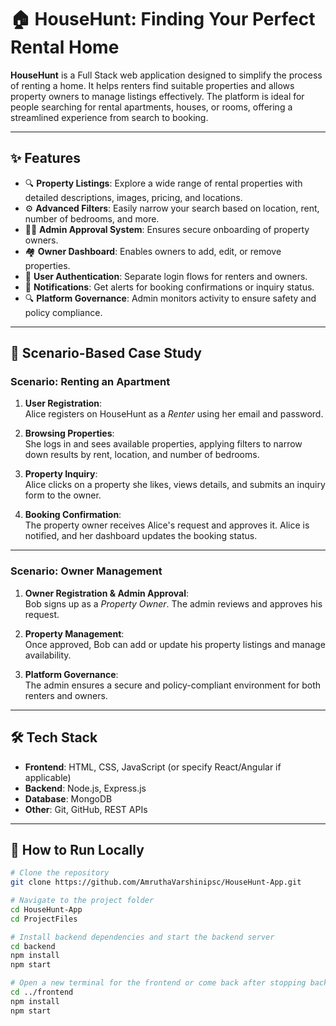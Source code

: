 # 🏠 HouseHunt: Finding Your Perfect Rental Home

**HouseHunt** is a Full Stack web application designed to simplify the process of renting a home. It helps renters find suitable properties and allows property owners to manage listings effectively. The platform is ideal for people searching for rental apartments, houses, or rooms, offering a streamlined experience from search to booking.

---

## ✨ Features

- 🔍 **Property Listings**: Explore a wide range of rental properties with detailed descriptions, images, pricing, and locations.
- ⚙️ **Advanced Filters**: Easily narrow your search based on location, rent, number of bedrooms, and more.
- 🧑‍💼 **Admin Approval System**: Ensures secure onboarding of property owners.
- 🏘️ **Owner Dashboard**: Enables owners to add, edit, or remove properties.
- 🔐 **User Authentication**: Separate login flows for renters and owners.
- 🔔 **Notifications**: Get alerts for booking confirmations or inquiry status.
- 🔍 **Platform Governance**: Admin monitors activity to ensure safety and policy compliance.

---

## 📖 Scenario-Based Case Study

### Scenario: Renting an Apartment

1. **User Registration**:  
   Alice registers on HouseHunt as a *Renter* using her email and password.

2. **Browsing Properties**:  
   She logs in and sees available properties, applying filters to narrow down results by rent, location, and number of bedrooms.

3. **Property Inquiry**:  
   Alice clicks on a property she likes, views details, and submits an inquiry form to the owner.

4. **Booking Confirmation**:  
   The property owner receives Alice's request and approves it. Alice is notified, and her dashboard updates the booking status.

---

### Scenario: Owner Management

1. **Owner Registration & Admin Approval**:  
   Bob signs up as a *Property Owner*. The admin reviews and approves his request.

2. **Property Management**:  
   Once approved, Bob can add or update his property listings and manage availability.

3. **Platform Governance**:  
   The admin ensures a secure and policy-compliant environment for both renters and owners.

---

## 🛠️ Tech Stack

- **Frontend**: HTML, CSS, JavaScript (or specify React/Angular if applicable)
- **Backend**: Node.js, Express.js
- **Database**: MongoDB
- **Other**: Git, GitHub, REST APIs

---

## 🚀 How to Run Locally

```bash
# Clone the repository
git clone https://github.com/AmruthaVarshinipsc/HouseHunt-App.git

# Navigate to the project folder
cd HouseHunt-App
cd ProjectFiles

# Install backend dependencies and start the backend server
cd backend
npm install
npm start

# Open a new terminal for the frontend or come back after stopping backend
cd ../frontend
npm install
npm start

